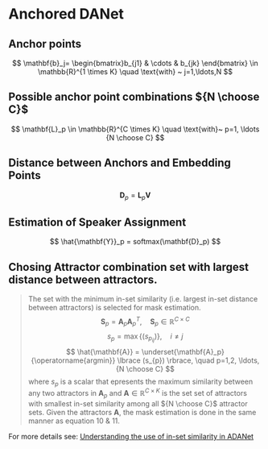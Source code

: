 # Anchored DANet

## Anchor points
$$
\mathbf{b}_j=
\begin{bmatrix}b_{j1} & \cdots & b_{jk} \end{bmatrix}
\in \mathbb{R}^{1 \times K}
\quad \text{with} ~ j=1,\ldots,N
$$

## Possible anchor point combinations ${N \choose C}$
$$
\mathbf{L}_p \in \mathbb{R}^{C \times K}
\quad \text{with}~ p=1, \ldots {N \choose C}
$$

## Distance between Anchors and Embedding Points
$$
\mathbf{D}_p = \mathbf{L}_p\mathbf{V}
$$

## Estimation of Speaker Assignment
$$
\hat{\mathbf{Y}}_p = softmax(\mathbf{D}_p)
$$

## Chosing Attractor combination set with largest distance between attractors. 
> The set with the minimum in-set similarity (i.e. largest in-set
distance between attractors) is selected for mask estimation.
$$
\mathbf{S}_p = \mathbf{A}_p\mathbf{A}_p^T, \quad \mathbf{S}_p \in \mathbb{R}^{C \times C}
$$
$$
s_p = \max \lbrace (s_{p_{ij}}) \rbrace, \quad i \neq j
$$
$$
\hat{\mathbf{A}} = \underset{\mathbf{A}_p}{\operatorname{argmin}} \lbrace (s_{p}) \rbrace, \quad p=1,2, \ldots, {N \choose C}
$$
where $s_p$ is a scalar that epresents the maximum similarity
between any two attractors in $\mathbf{A}_p$ and $\mathbf{A} \in \mathbb{R}^{C \times K}$ is the set set of attractors with smallest in-set similarity among all ${N \choose C}$ attractor sets. Given the attractors $\mathbf{A}$, the mask estimation is done in the same manner as equation 10 & 11.

For more details see: [Understanding the use of in-set similarity in ADANet](https://hackmd.io/s65GzDjySUep9M5EXfwryw?view#Understanding-the-use-of-in-set-similarity-in-ADANet)